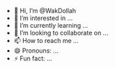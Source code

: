 - 👋 Hi, I’m @WakDollah
- 👀 I’m interested in ...
- 🌱 I’m currently learning ...
- 💞️ I’m looking to collaborate on ...
- 📫 How to reach me ...
- 😄 Pronouns: ...
- ⚡ Fun fact: ...

<!---
WakDollah/WakDollah is a ✨ special ✨ repository because its `README.md` (this file) appears on your GitHub profile.
You can click the Preview link to take a look at your changes.
--->
